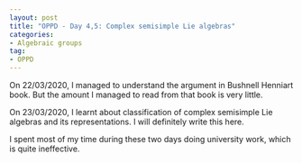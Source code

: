 ```yaml
---
layout: post
title: "OPPD - Day 4,5: Complex semisimple Lie algebras"
categories: 
- Algebraic groups
tag: 
- OPPD
---
```


On 22/03/2020, I managed to understand the argument in Bushnell Henniart book. 
But the amount I managed to read from that book is very little. 

On 23/03/2020, I learnt about classification of complex semisimple Lie 
algebras and its representations. I will definitely write this here. 

I spent most of my time during these two days doing university work, 
which is quite ineffective. 